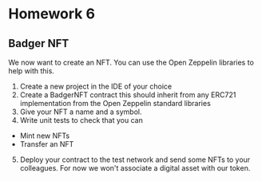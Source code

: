  # Homework 6
 ## Badger NFT
We now want to create an NFT.
You can use the Open Zeppelin libraries to help with this.
1. Create a new project in the IDE of your choice
2. Create a BadgerNFT contract this should inherit from any ERC721
implementation from the Open Zeppelin standard libraries
3. Give your NFT a name and a symbol.
4. Write unit tests to check that you can
 - Mint new NFTs
 - Transfer an NFT
5. Deploy your contract to the test network and send some NFTs to your
colleagues.
For now we won't associate a digital asset with our token.
